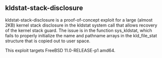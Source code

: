 ## kldstat-stack-disclosure

kldstat-stack-disclosure is a proof-of-concept exploit for a large (almost 2KB)
kernel stack disclosure in the kldstat system call that allows recovery of the
kernel stack guard. The issue is in the function sys_kldstat, which fails to
properly initialize the name and pathname arrays in the kld_file_stat structure
that is copied out to user space.

This exploit targets FreeBSD 11.0-RELEASE-p1 amd64.
